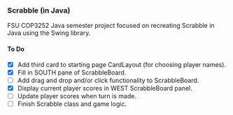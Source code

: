 ### Scrabble (in Java)
FSU COP3252 Java semester project focused on recreating Scrabble in Java using the Swing library.

#### To Do
- [X] Add third card to starting page CardLayout (for choosing player names).
- [X] Fill in SOUTH pane of ScrabbleBoard.
- [ ] Add drag and drop and/or click functionality to ScrabbleBoard.
- [X] Display current player scores in WEST ScrabbleBoard panel.
- [ ] Update player scores when turn is made.
- [ ] Finish Scrabble class and game logic.
